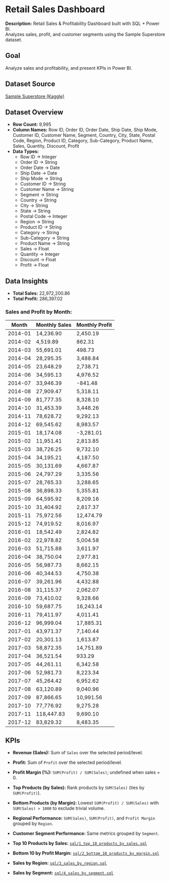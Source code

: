 # Retail Sales Dashboard

**Description:** Retail Sales & Profitability Dashboard built with SQL + Power BI.  
Analyzes sales, profit, and customer segments using the Sample Superstore dataset.

## Goal
Analyze sales and profitability, and present KPIs in Power BI.

## Dataset Source
[Sample Superstore (Kaggle)](https://www.kaggle.com/datasets/vivek468/superstore-dataset-final)

## Dataset Overview
- **Row Count:** 9,995
- **Column Names:** Row ID, Order ID, Order Date, Ship Date, Ship Mode, Customer ID, Customer Name, Segment, Country, City, State, Postal Code, Region, Product ID, Category, Sub-Category, Product Name, Sales, Quantity, Discount, Profit
- **Data Types:**
  - Row ID → Integer
  - Order ID → String
  - Order Date → Date
  - Ship Date → Date
  - Ship Mode → String
  - Customer ID → String
  - Customer Name → String
  - Segment → String
  - Country → String
  - City → String
  - State → String
  - Postal Code → Integer
  - Region → String
  - Product ID → String
  - Category → String
  - Sub-Category → String
  - Product Name → String
  - Sales → Float
  - Quantity → Integer
  - Discount → Float
  - Profit → Float

## Data Insights

- **Total Sales:** 22,972,200.86
- **Total Profit:** 286,397.02

### Sales and Profit by Month:

| Month     | Monthly Sales | Monthly Profit |
|-----------|---------------|----------------|
| 2014-01   | 14,236.90     | 2,450.19       |
| 2014-02   | 4,519.89      | 862.31         |
| 2014-03   | 55,691.01     | 498.73         |
| 2014-04   | 28,295.35     | 3,488.84       |
| 2014-05   | 23,648.29     | 2,738.71       |
| 2014-06   | 34,595.13     | 4,976.52       |
| 2014-07   | 33,946.39     | -841.48        |
| 2014-08   | 27,909.47     | 5,318.11       |
| 2014-09   | 81,777.35     | 8,328.10       |
| 2014-10   | 31,453.39     | 3,448.26       |
| 2014-11   | 78,628.72     | 9,292.13       |
| 2014-12   | 69,545.62     | 8,983.57       |
| 2015-01   | 18,174.08     | -3,281.01      |
| 2015-02   | 11,951.41     | 2,813.85       |
| 2015-03   | 38,726.25     | 9,732.10       |
| 2015-04   | 34,195.21     | 4,187.50       |
| 2015-05   | 30,131.69     | 4,667.87       |
| 2015-06   | 24,797.29     | 3,335.56       |
| 2015-07   | 28,765.33     | 3,288.65       |
| 2015-08   | 36,898.33     | 5,355.81       |
| 2015-09   | 64,595.92     | 8,209.16       |
| 2015-10   | 31,404.92     | 2,817.37       |
| 2015-11   | 75,972.56     | 12,474.79      |
| 2015-12   | 74,919.52     | 8,016.97       |
| 2016-01   | 18,542.49     | 2,824.82       |
| 2016-02   | 22,978.82     | 5,004.58       |
| 2016-03   | 51,715.88     | 3,611.97       |
| 2016-04   | 38,750.04     | 2,977.81       |
| 2016-05   | 56,987.73     | 8,662.15       |
| 2016-06   | 40,344.53     | 4,750.38       |
| 2016-07   | 39,261.96     | 4,432.88       |
| 2016-08   | 31,115.37     | 2,062.07       |
| 2016-09   | 73,410.02     | 9,328.66       |
| 2016-10   | 59,687.75     | 16,243.14      |
| 2016-11   | 79,411.97     | 4,011.41       |
| 2016-12   | 96,999.04     | 17,885.31      |
| 2017-01   | 43,971.37     | 7,140.44       |
| 2017-02   | 20,301.13     | 1,613.87       |
| 2017-03   | 58,872.35     | 14,751.89      |
| 2017-04   | 36,521.54     | 933.29         |
| 2017-05   | 44,261.11     | 6,342.58       |
| 2017-06   | 52,981.73     | 8,223.34       |
| 2017-07   | 45,264.42     | 6,952.62       |
| 2017-08   | 63,120.89     | 9,040.96       |
| 2017-09   | 87,866.65     | 10,991.56      |
| 2017-10   | 77,776.92     | 9,275.28       |
| 2017-11   | 118,447.83    | 9,690.10       |
| 2017-12   | 83,829.32     | 8,483.35       |

## KPIs

- **Revenue (Sales):** Sum of `Sales` over the selected period/level.
- **Profit:** Sum of `Profit` over the selected period/level.
- **Profit Margin (%):** `SUM(Profit) / SUM(Sales)`; undefined when sales = 0.
- **Top Products (by Sales):** Rank products by `SUM(Sales)` (ties by `SUM(Profit)`).
- **Bottom Products (by Margin):** Lowest `SUM(Profit) / SUM(Sales)` with `SUM(Sales) > 1000` to exclude trivial volume.
- **Regional Performance:** `SUM(Sales)`, `SUM(Profit)`, and `Profit Margin` grouped by `Region`.
- **Customer Segment Performance:** Same metrics grouped by `Segment`.

- **Top 10 Products by Sales:** [`sql/1_top_10_products_by_sales.sql`](sql/1_top_10_products_by_sales.sql)
- **Bottom 10 by Profit Margin:** [`sql/2_bottom_10_products_by_margin.sql`](sql/2_bottom_10_products_by_margin.sql)
- **Sales by Region:** [`sql/3_sales_by_region.sql`](sql/3_sales_by_region.sql)
- **Sales by Segment:** [`sql/4_sales_by_segment.sql`](sql/4_sales_by_segment.sql)

